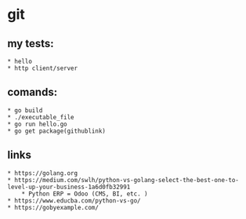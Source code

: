 # git 

## my tests: 
    * hello
    * http client/server

## comands: 
    * go build 
    * ./executable_file
    * go run hello.go
    * go get package(githublink)

## links
    * https://golang.org
    * https://medium.com/swlh/python-vs-golang-select-the-best-one-to-level-up-your-business-1a6d0fb32991
        * Python ERP = Odoo (CMS, BI, etc. )
    * https://www.educba.com/python-vs-go/ 
    * https://gobyexample.com/